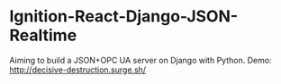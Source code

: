 # Ignition-React-Django-JSON-Realtime
Aiming to build a JSON+OPC UA server on Django with Python.
Demo:
http://decisive-destruction.surge.sh/



